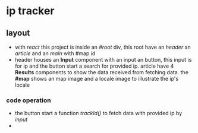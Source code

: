 # ip tracker

## layout
- with *react* this project is inside an *#root* div, this root have an *header* an *article* and an *main* with #map id
- header houses an **Input** component with an input an button, this input is for ip and the button start a search for provided ip. article have 4 **Results** components to show the data received from fetching data. the **#map** shows an map image and a locale image to illustrate the ip's locale

### code operation 
- the button start a function *trackId()* to fetch data with provided ip by *input*
-